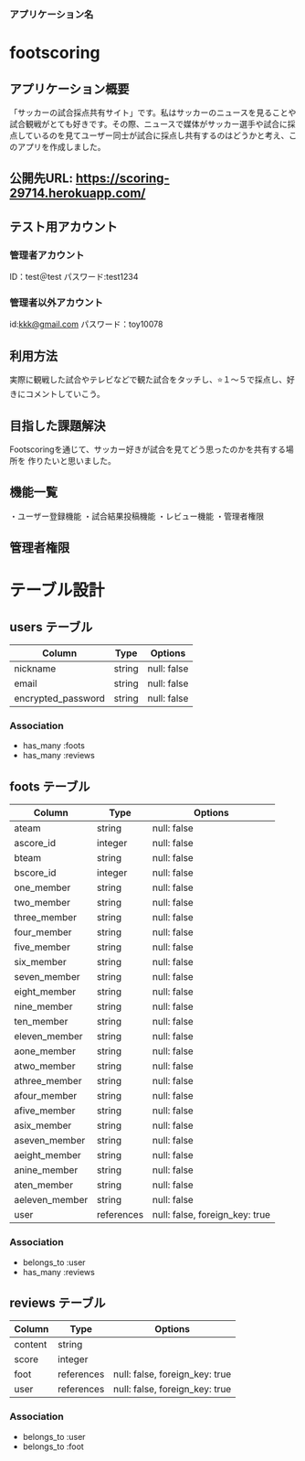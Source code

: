 ### アプリケーション名

# footscoring

## アプリケーション概要
「サッカーの試合採点共有サイト」です。私はサッカーのニュースを見ることや試合観戦がとても好きです。その際、ニュースで媒体がサッカー選手や試合に採点しているのを見てユーザー同士が試合に採点し共有するのはどうかと考え、このアプリを作成しました。

## 公開先URL: https://scoring-29714.herokuapp.com/

## テスト用アカウント
### 管理者アカウント
ID：test＠test
パスワード:test1234
### 管理者以外アカウント
id:kkk@gmail.com
パスワード：toy10078

## 利用方法
実際に観戦した試合やテレビなどで観た試合をタッチし、⭐️１〜５で採点し、好きにコメントしていこう。

## 目指した課題解決
Footscoringを通じて、サッカー好きが試合を見てどう思ったのかを共有する場所を
作りたいと思いました。

## 機能一覧
・ユーザー登録機能
・試合結果投稿機能
・レビュー機能
・管理者権限

## 管理者権限







# テーブル設計

## users テーブル

| Column                | Type     | Options     |
| --------------------- | -------- | ----------- |
| nickname              | string   | null: false |
| email                 | string   | null: false |
| encrypted_password    | string   | null: false |


### Association

- has_many :foots
- has_many :reviews


## foots テーブル

| Column         | Type       | Options                        |
| -------------- | ---------- | ------------------------------ |
| ateam          | string     | null: false                    |
| ascore_id      | integer    | null: false                    |
| bteam          | string     | null: false                    |
| bscore_id      | integer    | null: false                    |
| one_member     | string     | null: false                    |
| two_member     | string     | null: false                    |
| three_member   | string     | null: false                    |
| four_member    | string     | null: false                    |
| five_member    | string     | null: false                    |
| six_member     | string     | null: false                    |
| seven_member   | string     | null: false                    |
| eight_member   | string     | null: false                    |
| nine_member    | string     | null: false                    |
| ten_member     | string     | null: false                    |
| eleven_member  | string     | null: false                    |
| aone_member    | string     | null: false                    |
| atwo_member    | string     | null: false                    |
| athree_member  | string     | null: false                    |
| afour_member   | string     | null: false                    |
| afive_member   | string     | null: false                    |
| asix_member    | string     | null: false                    |
| aseven_member  | string     | null: false                    |
| aeight_member  | string     | null: false                    |
| anine_member   | string     | null: false                    |
| aten_member    | string     | null: false                    |
| aeleven_member | string     | null: false                    |
| user           | references | null: false, foreign_key: true |

### Association

- belongs_to :user
- has_many :reviews


## reviews テーブル

| Column         | Type       | Options                        |
| -------------- | ---------- | ------------------------------ |
| content        | string     |                                |
| score          | integer    |                                |
| foot           | references | null: false, foreign_key: true |
| user           | references | null: false, foreign_key: true |

### Association

- belongs_to :user
- belongs_to :foot
